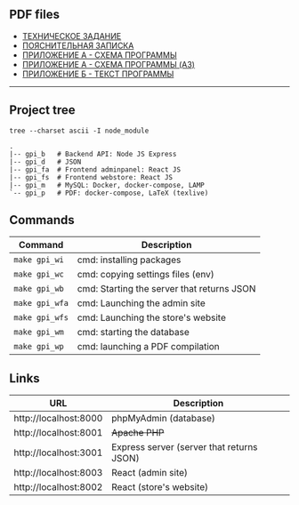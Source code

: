 ## PDF files

- [ТЕХНИЧЕСКОЕ ЗАДАНИЕ](https://github.com/Pavel-Innokentevich-Galanin/gpi_4coursework/raw/pdf/gpi_4coursework_tz.pdf)
- [ПОЯСНИТЕЛЬНАЯ ЗАПИСКА](https://github.com/Pavel-Innokentevich-Galanin/gpi_4coursework/raw/pdf/gpi_4coursework_pz.pdf)
- [ПРИЛОЖЕНИЕ А - СХЕМА ПРОГРАММЫ](https://github.com/Pavel-Innokentevich-Galanin/gpi_4coursework/raw/pdf/gpi_4coursework_a.pdf)
- [ПРИЛОЖЕНИЕ А - СХЕМА ПРОГРАММЫ (A3)](https://github.com/Pavel-Innokentevich-Galanin/gpi_4coursework/raw/pdf/gpi_4coursework_a_programPlan.pdf)
- [ПРИЛОЖЕНИЕ Б - ТЕКСТ ПРОГРАММЫ](https://github.com/Pavel-Innokentevich-Galanin/gpi_4coursework/raw/pdf/gpi_4coursework_b.pdf)

---

## Project tree

```
tree --charset ascii -I node_module
```

```
.
|-- gpi_b   # Backend API: Node JS Express
|-- gpi_d   # JSON
|-- gpi_fa  # Frontend adminpanel: React JS
|-- gpi_fs  # Frontend webstore: React JS
|-- gpi_m   # MySQL: Docker, docker-compose, LAMP
`-- gpi_p   # PDF: docker-compose, LaTeX (texlive)
```

## Commands

| Command      | Description                                |
| ------------ | ------------------------------------------ |
|`make gpi_wi` | cmd: installing packages                   |
|`make gpi_wc` | cmd: copying settings files (env)          |
|`make gpi_wb` | cmd: Starting the server that returns JSON |
|`make gpi_wfa`| cmd: Launching the admin site              |
|`make gpi_wfs`| cmd: Launching the store's website         |
|`make gpi_wm` | cmd: starting the database                 |
|`make gpi_wp` | cmd: launching a PDF compilation           |

## Links

| URL                   | Description                               |
| --------------------- | ----------------------------------------- |
| http://localhost:8000 | phpMyAdmin (database)                     |
| http://localhost:8001 | ~~Apache PHP~~                            |
| http://localhost:3001 | Express server (server that returns JSON) |
| http://localhost:8003 | React (admin site)                        |
| http://localhost:8002 | React (store's website)                   |

